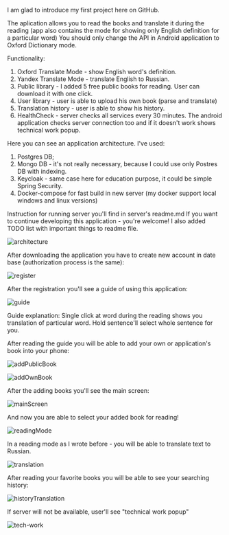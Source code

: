 I am glad to introduce my first project here on GitHub.


The aplication allows you to read the books and translate it during the reading (app also contains the mode for showing only English definition for a particular word) You should only change the API in Android application to Oxford Dictionary mode.

Functionality:
1) Oxford Translate Mode - show English word's definition.
2) Yandex Translate Mode - translate English to Russian.
3) Public library - I added 5 free public books for reading. User can download it with one click.
4) User library - user is able to upload his own book (parse and translate)
5) Translation history - user is able to show his history.
6) HealthCheck - server checks all services every 30 minutes. The android application checks server connection too and if it doesn't work shows technical work popup.

Here you can see an application architecture. I've used:
1) Postgres DB;
2) Mongo DB - it's not really necessary, because I could use only Postres DB with indexing.
3) Keycloak - same case here for education purpose, it could be simple Spring Security.
4) Docker-compose for fast build in new server (my docker support local windows and linux versions)

Instruction for running server you'll find in server's readme.md
If you want to continue developing this application - you're welcome! I also added TODO list with important things to readme file.

![architecture](readme-resources/architecture.jpg)

After downloading the application you have to create new account in date base (authorization process is the same):

![register](readme-resources/register.png)

After the registration you'll see a guide of using this application:



![guide](readme-resources/guide.png)

Guide explanation: Single click at word during the reading shows you translation of particular word. Hold sentence'll select whole sentence for you.

After reading the guide you will be able to add your own or application's book into your phone:



![addPublicBook](readme-resources/addPublicBook.png)

![addOwnBook](readme-resources/addOwnBook.png)

After the adding books you'll see the main screen:

![mainScreen](readme-resources/mainScreen.png)

And now you are able to select your added book for reading!

![readingMode](readme-resources/readingMode.png)

In a reading mode as I wrote before - you will be able to translate text to Russian.

![translation](readme-resources/translation.png)

After reading your favorite books you will be able to see your searching history:

![historyTranslation](readme-resources/historyTranslation.png)

If server will not be available, user'll see "technical work popup"

![tech-work](readme-resources/tech-work.png)

